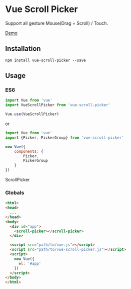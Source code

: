Vue Scroll Picker
=================

Support all gesture Mouse(Drag + Scroll) / Touch.

[Demo](http://wan2land.github.io/vue-scroll-picker/)

## Installation

```
npm install vue-scroll-picker --save
```

## Usage

### ES6

```js
import Vue from 'vue'
import VueScrollPicker from 'vue-scroll-picker'

Vue.use(VueScrollPicker)
```

or

```js
import Vue from 'vue'
import {Picker, PickerGroup} from 'vue-scroll-picker'

new Vue({
    components: {
        Picker,
        PickerGroup
    }
})
```

ScrollPicker
### Globals

```html
<html>
<head>
  ...
</head>
<body>
  <div id="app">
    <scroll-picker></scroll-picker>
  </div>

  <script src="path/to/vue.js"></script>
  <script src="path/to/vue-scroll-picker.js"></script>
  <script>
    new Vue({
      el: '#app'
    })
  </script>
</body>
</html>
```
